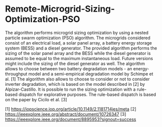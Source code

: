 # Remote-Microgrid-Sizing-Optimization-PSO
The algorithm performs microgrid sizing optimization by using a nested particle swarm optimization (PSO) algorithm. The microgrids considered consist of an electrical load, a solar panel array, a battery energy storage system (BESS) and a diesel generator. The provided algorithm performs the sizing of the solar panel array and the BESS while the diesel generator is assumed to be equal to the maximum instantaneous load. Future versions might include the sizing of the diesel generator as well.
The algorithm allows to choose between two battery degradation models - an energy-throughput model and a semi-empirical degradation model by Schimpe et al. [1] The algorithm also allows to choose to consider or not to consider inverter degradation, which is based on the model described in [2] by Alpízar-Castillo.
It is possible to run the sizing optimization with a rule-based dispatch for explorative purposes. The rule-based dispatch is based on the paper by Cicilo et al. [3]




[1] https://iopscience.iop.org/article/10.1149/2.1181714jes/meta
[2] https://ieeexplore.ieee.org/abstract/document/10726347
[3] https://ieeexplore.ieee.org/document/8895953?signout=success
